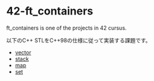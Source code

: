 # 42-ft_containers
ft_containers is one of the projects in 42 cursus.

以下のC++ STLをC++98の仕様に従って実装する課題です。

- [vector](https://en.cppreference.com/w/cpp/container/vector)
- [stack](https://en.cppreference.com/w/cpp/container/stack)
- [map](https://en.cppreference.com/w/cpp/container/map)
- [set](https://en.cppreference.com/w/cpp/container/set)
